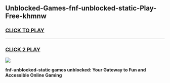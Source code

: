 
## Unblocked-Games-fnf-unblocked-static-Play-Free-khmnw
<h3>
<a href="https://premium76.site?title=fnf-unblocked-static&ref=18A1">CLICK TO PLAY</a></h3>
<hr>

<h3>
<a href="https://premium76.site?title=fnf-unblocked-static&ref=18A1">CLICK 2 PLAY</a>
  
</h3>

<a href="https://premium76.site?title=fnf-unblocked-static&ref=18A1"><img src="https://clearcache.store/games.png"></a>


**fnf-unblocked-static games unblocked: Your Gateway to Fun and Accessible Online Gaming**
